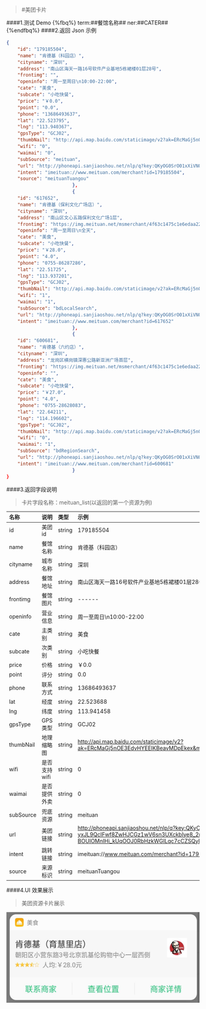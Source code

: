 >#美团卡片

####1.测试 Demo
{%fbq%}
term:##餐馆名称##
ner:##CATER##
{%endfbq%}
####2.返回 Json 示例
```json
{
    "id": "179185504",
    "name": "肯德基（科园店）",
    "cityname": "深圳",
    "address": "南山区海天一路16号软件产业基地5栋裙楼01层28号",
    "frontimg": "",
    "openinfo": "周一至周日\n10:00-22:00",
    "cate": "美食",
    "subcate": "小吃快餐",
    "price": "￥0.0",
    "point": "0.0",
    "phone": "13686493637",
    "lat": "22.523795",
    "lng": "113.940367",
    "gpsType": "GCJ02",
    "thumbNail": "http://api.map.baidu.com/staticimage/v2?ak=ERcMaGj5nOE3EdvHYEEIKBeavMDpEkex&mcode=666666&width=480&height=360&zoom=18&center=113.946915,22.52945&markers=113.946915,22.52945",
    "wifi": "0",
    "waimai": "0",
    "subSource": "meituan",
    "url": "http://phoneapi.sanjiaoshou.net/nlp/q?key:QKyOG0SrO01xXiVNO2x80LCED-FjiEE8n0ICBZHZzE-fDjNgTdXweeByT99Itmq-Ic-PmHQJtX30jR6mbd4H-yxJL9QcIFwf8ZwHJCGz1wV6sn3UXckbIye8_2m8SbKX7GKDOfSM_yBMISRxA3dTp7mWwt84m9bcWy9CTHe19VHVS0tZuEfIR2xXAGt4sslGwMfY-BOUIOMnIHi_kUqOOJ0RbHzkWGILqc7cCZSQylNFtlVgA9uszieM2qCIUGZobnRBO59uu2FIlmN_dwRLfQ==",
    "intent": "imeituan://www.meituan.com/merchant?id=179185504",
    "source": "meituanTuangou"
                        },
                        {
    "id": "617652",
    "name": "肯德基（保利文化广场店）",
    "cityname": "深圳",
    "address": "南山区文心五路保利文化广场1层",
    "frontimg": "https://img.meituan.net/msmerchant/4f63c1475c1e6edaa2210d7416145f8b120120.jpg",
    "openinfo": "周一至周日\n全天",
    "cate": "美食",
    "subcate": "小吃快餐",
    "price": "￥28.0",
    "point": "4.0",
    "phone": "0755-86287286",
    "lat": "22.51725",
    "lng": "113.937201",
    "gpsType": "GCJ02",
    "thumbNail": "http://api.map.baidu.com/staticimage/v2?ak=ERcMaGj5nOE3EdvHYEEIKBeavMDpEkex&mcode=666666&width=480&height=360&zoom=18&center=113.943756,22.52291&markers=113.943756,22.52291",
    "wifi": "1",
    "waimai": "1",
    "subSource": "bdLocalSearch",
    "url": "http://phoneapi.sanjiaoshou.net/nlp/q?key:QKyOG0SrO01xXiVNO2x80LCED-FjiEE8n0ICBZHZzE-fDjNgTdXweeByT99Itmq-Ic-PmHQJtX30jR6mbd4H-yxJL9QcIFwf8ZwHJCGz1wV6sn3UXckbIye8_2m8SbKX7GKDOfSM_yBMISRxA3dTp7mWwt84m9bcWy9CTHe19VHVS0tZuEfIR2xXAGt4sslGwMfY-BOUIOMnIHi_kUqOOJ0RbHzkWGILqc7cCZSQylNFtlVgA9uszieM2qCIUGZoedCCfzRX2Iqb8yHfcemn2A==",
    "intent": "imeituan://www.meituan.com/merchant?id=617652"
                        },
                        {
    "id": "600681",
    "name": "肯德基（六约店）",
    "cityname": "深圳",
    "address": "龙岗区横岗镇深惠公路新亚洲广场首层",
    "frontimg": "https://img.meituan.net/msmerchant/4f63c1475c1e6edaa2210d7416145f8b120120.jpg",
    "openinfo": "",
    "cate": "美食",
    "subcate": "小吃快餐",
    "price": "￥27.0",
    "point": "4.0",
    "phone": "0755-28628083",
    "lat": "22.64211",
    "lng": "114.196602",
    "gpsType": "GCJ02",
    "thumbNail": "http://api.map.baidu.com/staticimage/v2?ak=ERcMaGj5nOE3EdvHYEEIKBeavMDpEkex&mcode=666666&width=480&height=360&zoom=18&center=114.203125,22.647886&markers=114.203125,22.647886",
    "wifi": "0",
    "waimai": "1",
    "subSource": "bdRegionSearch",
    "url": "http://phoneapi.sanjiaoshou.net/nlp/q?key:QKyOG0SrO01xXiVNO2x80LCED-FjiEE8n0ICBZHZzE-fDjNgTdXweb4VQMXMlqsvfrAqDoPmsgkBAXMAInDRhEVf7LQSzaNJpymAly1pNXvzBtYQroT1kZsgOJUINUBsie5y5HAJN1nmlfKsn_OmvjsQv00NxjYN-dogsawvz2Bvb1-meG7-OiKEmNaFK0x9b549mFlzoqm68ilp3xvu_0jzrO9xzgkOR6w1nrgUQZK0xM6hVj7IoSkdpZ8odoqfWsfWlIGOWa8=",
    "intent": "imeituan://www.meituan.com/merchant?id=600681"
                        }
}
```

####3.返回字段说明

>卡片字段名称：meituan_list(以返回的第一个资源为例)

|名称|说明|类型|示例|
|:---|:---|:---|:---|
|id|美团id|string|179185504|
|name|餐馆名称|string|肯德基（科园店）|
|cityname|城市名称|string|深圳|
|address|餐馆地址|string|南山区海天一路16号软件产业基地5栋裙楼01层28号|
|frontimg|餐馆图片|string|------|
|openinfo|营业信息|string|周一至周日\n10:00-22:00|
|cate|主类别|string|美食|
|subcate|次类别|string|小吃快餐|
|price|价格|string|￥0.0|
|point|评分|string|0.0|
|phone|联系方式|string|13686493637|
|lat|经度|string|22.523688|
|lng|纬度|string|113.941458|
|gpsType|GPS类型|string|GCJ02|
|thumbNail|地理缩略图|string|http://api.map.baidu.com/staticimage/v2?ak=ERcMaGj5nOE3EdvHYEEIKBeavMDpEkex&mcode=666666&width=480&height=360&zoom=18&center=113.946915,22.52945&markers=113.946915,22.52945|
|wifi|是否支持wifi|string|0|
|waimai|是否提供外卖|string|0|
|subSource|兜底资源|string|meituan|
|url|美团链接|string|http://phoneapi.sanjiaoshou.net/nlp/q?key:QKyOG0SrO01xXiVNO2x80LCED-FjiEE8n0ICBZHZzE-fDjNgTdXweeByT99Itmq-Ic-PmHQJtX30jR6mbd4H-yxJL9QcIFwf8ZwHJCGz1wV6sn3UXckbIye8_2m8SbKX7GKDOfSM_yBMISRxA3dTp7mWwt84m9bcWy9CTHe19VHVS0tZuEfIR2xXAGt4sslGwMfY-BOUIOMnIHi_kUqOOJ0RbHzkWGILqc7cCZSQylNFtlVgA9uszieM2qCIUGZobnRBO59uu2FIlmN_dwRLfQ=="|
|intent|跳转链接|string|imeituan://www.meituan.com/merchant?id=179185504|
|source|来源标识|string|meituanTuangou|

####4.UI 效果展示

>美团资源卡片展示

<div align="center">
<img src="/assets/chapter1/meituan.png" align="center" alt="电影资源卡片实例">
</div>















